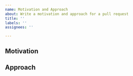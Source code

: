```yaml
---
name: Motivation and Approach
about: Write a motivation and approach for a pull request
title: ''
labels: ''
assignees: ''

---
```


## Motivation



## Approach


